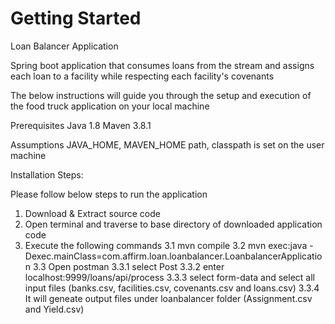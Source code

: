 # Getting Started
Loan Balancer Application

Spring boot application that consumes loans from the stream and 
assigns each loan to a facility while respecting each facility's covenants

The below instructions will guide you through the setup and execution of the
food truck application on your local machine

Prerequisites
Java 1.8
Maven 3.8.1

Assumptions
JAVA_HOME, MAVEN_HOME path, classpath is set on the user machine

Installation Steps:

Please follow below steps to run the application
1. Download & Extract source code
2. Open terminal and traverse to base directory of downloaded application code
3. Execute the following commands
   3.1 mvn compile
   3.2 mvn exec:java -Dexec.mainClass=com.affirm.loan.loanbalancer.LoanbalancerApplication
   3.3 Open postman
         3.3.1 select Post
         3.3.2 enter localhost:9999/loans/api/process
         3.3.3 select form-data and select all input files (banks.csv, facilities.csv, covenants.csv and loans.csv)
         3.3.4 It will geneate output files under loanbalancer folder (Assignment.csv and Yield.csv)

